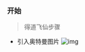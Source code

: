 ### 开始
> 得道飞仙步骤
-  引入奥特曼图片
![img](/img/atm.jpg)

<!-- <img :src="$withBase('/img/atm.jpg')" alt="foo"> -->